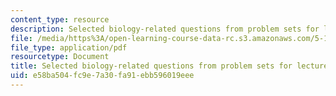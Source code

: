 ```yaml
---
content_type: resource
description: Selected biology-related questions from problem sets for lectures 10-20.
file: /media/https%3A/open-learning-course-data-rc.s3.amazonaws.com/5-111-principles-of-chemical-science-fall-2008/e58ba504fc9e7a30fa91ebb596019eee_L10to20Bio.pdf
file_type: application/pdf
resourcetype: Document
title: Selected biology-related questions from problem sets for lectures 10-20
uid: e58ba504-fc9e-7a30-fa91-ebb596019eee
---
```

